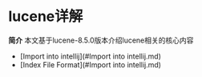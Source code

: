lucene详解
=============

**简介** 本文基于lucene-8.5.0版本介绍lucene相关的核心内容

* [Import into intellij](#Import into intellij.md)
* [Index File Format](#Import into intellij.md)
